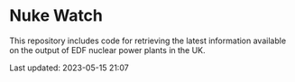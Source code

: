 # Nuke Watch

This repository includes code for retrieving the latest information available on the output of EDF nuclear power plants in the UK.

Last updated: 2023-05-15 21:07